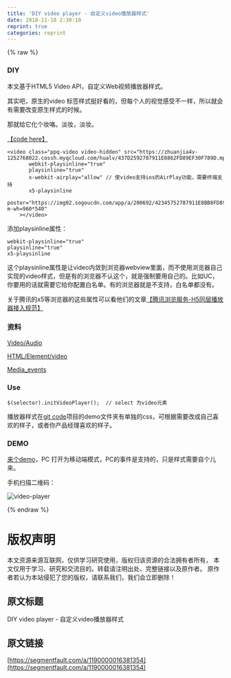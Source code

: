 ```yaml
---
title: 'DIY video player - 自定义video播放器样式' 
date: 2018-11-10 2:30:10
reprint: true
categories: reprint
---
```


{% raw %}
<h3 id="articleHeader0">DIY</h3><p>&#x672C;&#x6587;&#x57FA;&#x4E8E;HTML5 Video API&#xFF0C;&#x81EA;&#x5B9A;&#x4E49;Web&#x89C6;&#x9891;&#x64AD;&#x653E;&#x5668;&#x6837;&#x5F0F;&#x3002;</p><p>&#x5176;&#x5B9E;&#x5427;&#xFF0C;&#x539F;&#x751F;&#x7684;video &#x6807;&#x7B7E;&#x6837;&#x5F0F;&#x633A;&#x597D;&#x770B;&#x7684;&#xFF0C;&#x4F46;&#x6BCF;&#x4E2A;&#x4EBA;&#x7684;&#x89C6;&#x89C9;&#x611F;&#x53D7;&#x4E0D;&#x4E00;&#x6837;&#xFF0C;&#x6240;&#x4EE5;&#x5C31;&#x4F1A;&#x6709;&#x9700;&#x8981;&#x6539;&#x53D8;&#x539F;&#x751F;&#x6837;&#x5F0F;&#x7684;&#x65F6;&#x5019;&#x3002;</p><p>&#x90A3;&#x5C31;&#x7ED9;&#x5B83;&#x5316;&#x4E2A;&#x5986;&#x54AF;&#x3002;&#x6DE1;&#x5986;&#xFF0C;&#x6DE1;&#x5986;&#x3002;</p><p><a href="https://github.com/xiaohuazheng/videoplayer" rel="nofollow noreferrer" target="_blank">&#x3010;code here&#x3011;</a></p><div class="widget-codetool" style="display:none"><div class="widget-codetool--inner"><span class="selectCode code-tool" data-toggle="tooltip" data-placement="top" title="" data-original-title="&#x5168;&#x9009;"></span> <span type="button" class="copyCode code-tool" data-toggle="tooltip" data-placement="top" data-clipboard-text="&lt;video class=&quot;ppq-video video-hidden&quot; src=&quot;https://zhuanjia4v-1252768022.cossh.myqcloud.com/hualv/437D2592787911E8862FD89EF30F789D.mp4&quot;
       webkit-playsinline=&quot;true&quot;
       playsinline=&quot;true&quot;
       x-webkit-airplay=&quot;allow&quot; // &#x4F7F;video&#x652F;&#x6301;ios&#x7684;AirPlay&#x529F;&#x80FD;&#xFF0C;&#x9700;&#x8981;&#x7EC8;&#x7AEF;&#x652F;&#x6301;
       x5-playsinline 
       poster=&quot;https://img02.sogoucdn.com/app/a/200692/42345752787911E8BB8FD89EF30F789D?m-wh=960*540&quot; 
    &gt;&lt;/video&gt;
" title="" data-original-title="&#x590D;&#x5236;"></span> <span type="button" class="saveToNote code-tool" data-toggle="tooltip" data-placement="top" title="" data-original-title="&#x653E;&#x8FDB;&#x7B14;&#x8BB0;"></span></div></div><pre class="hljs javascript"><code>&lt;video <span class="hljs-class"><span class="hljs-keyword">class</span></span>=<span class="hljs-string">&quot;ppq-video video-hidden&quot;</span> src=<span class="hljs-string">&quot;https://zhuanjia4v-1252768022.cossh.myqcloud.com/hualv/437D2592787911E8862FD89EF30F789D.mp4&quot;</span>
       webkit-playsinline=<span class="hljs-string">&quot;true&quot;</span>
       playsinline=<span class="hljs-string">&quot;true&quot;</span>
       x-webkit-airplay=<span class="hljs-string">&quot;allow&quot;</span> <span class="hljs-comment">// &#x4F7F;video&#x652F;&#x6301;ios&#x7684;AirPlay&#x529F;&#x80FD;&#xFF0C;&#x9700;&#x8981;&#x7EC8;&#x7AEF;&#x652F;&#x6301;</span>
       x5-playsinline 
       poster=<span class="hljs-string">&quot;https://img02.sogoucdn.com/app/a/200692/42345752787911E8BB8FD89EF30F789D?m-wh=960*540&quot;</span> 
    &gt;<span class="xml"><span class="hljs-tag">&lt;/<span class="hljs-name">video</span>&gt;</span></span>
</code></pre><p>&#x6DFB;&#x52A0;playsinline&#x5C5E;&#x6027;&#xFF1A;</p><div class="widget-codetool" style="display:none"><div class="widget-codetool--inner"><span class="selectCode code-tool" data-toggle="tooltip" data-placement="top" title="" data-original-title="&#x5168;&#x9009;"></span> <span type="button" class="copyCode code-tool" data-toggle="tooltip" data-placement="top" data-clipboard-text="webkit-playsinline=&quot;true&quot;
playsinline=&quot;true&quot;
x5-playsinline 
" title="" data-original-title="&#x590D;&#x5236;"></span> <span type="button" class="saveToNote code-tool" data-toggle="tooltip" data-placement="top" title="" data-original-title="&#x653E;&#x8FDB;&#x7B14;&#x8BB0;"></span></div></div><pre class="hljs abnf"><code><span class="hljs-attribute">webkit-playsinline</span>=<span class="hljs-string">&quot;true&quot;</span>
<span class="hljs-attribute">playsinline</span>=<span class="hljs-string">&quot;true&quot;</span>
x5-playsinline 
</code></pre><p>&#x8FD9;&#x4E2A;playsinline&#x5C5E;&#x6027;&#x662F;&#x8BA9;video&#x5185;&#x655B;&#x5230;&#x6D4F;&#x89C8;&#x5668;webview&#x91CC;&#x9762;&#xFF0C;&#x800C;&#x4E0D;&#x4F7F;&#x7528;&#x6D4F;&#x89C8;&#x5668;&#x81EA;&#x5DF1;&#x5B9E;&#x73B0;&#x7684;video&#x6837;&#x5F0F;&#xFF0C;&#x4F46;&#x662F;&#x6709;&#x7684;&#x6D4F;&#x89C8;&#x5668;&#x4E0D;&#x8BA4;&#x8FD9;&#x4E2A;&#xFF0C;&#x5C31;&#x662F;&#x5F3A;&#x5236;&#x8981;&#x7528;&#x81EA;&#x5DF1;&#x7684;&#x3002;&#x6BD4;&#x5982;UC&#xFF0C;&#x4F60;&#x8981;&#x7528;&#x7684;&#x8BDD;&#x5C31;&#x9700;&#x8981;&#x5B83;&#x7ED9;&#x4F60;&#x914D;&#x7F6E;&#x767D;&#x540D;&#x5355;&#x3002;&#x6709;&#x7684;&#x6D4F;&#x89C8;&#x5668;&#x5C31;&#x662F;&#x4E0D;&#x652F;&#x6301;&#xFF0C;&#x767D;&#x540D;&#x5355;&#x90FD;&#x6CA1;&#x6709;&#x3002;</p><p>&#x5173;&#x4E8E;&#x817E;&#x8BAF;&#x7684;x5&#x7B49;&#x6D4F;&#x89C8;&#x5668;&#x7684;&#x8FD9;&#x4E9B;&#x5C5E;&#x6027;&#x53EF;&#x4EE5;&#x770B;&#x4ED6;&#x4EEC;&#x7684;&#x6587;&#x7AE0;<a href="https://x5.tencent.com/tbs/guide/video.html" rel="nofollow noreferrer" target="_blank">&#x3010;&#x817E;&#x8BAF;&#x6D4F;&#x89C8;&#x670D;&#x52A1;-H5&#x540C;&#x5C42;&#x64AD;&#x653E;&#x5668;&#x63A5;&#x5165;&#x89C4;&#x8303;&#x3011;</a></p><h3 id="articleHeader1">&#x8D44;&#x6599;</h3><p><a href="https://developer.mozilla.org/en-US/docs/Learn/HTML/Multimedia_and_embedding/Video_and_audio_content" rel="nofollow noreferrer" target="_blank">Video/Audio</a></p><p><a href="https://developer.mozilla.org/zh-CN/docs/Web/HTML/Element/video" rel="nofollow noreferrer" target="_blank">HTML/Element/video</a></p><p><a href="https://developer.mozilla.org/en-US/docs/Web/Guide/Events/Media_events" rel="nofollow noreferrer" target="_blank">Media_events</a></p><h3 id="articleHeader2">Use</h3><div class="widget-codetool" style="display:none"><div class="widget-codetool--inner"><span class="selectCode code-tool" data-toggle="tooltip" data-placement="top" title="" data-original-title="&#x5168;&#x9009;"></span> <span type="button" class="copyCode code-tool" data-toggle="tooltip" data-placement="top" data-clipboard-text="$(selector).initVideoPlayer();  // select &#x4E3A;video&#x5143;&#x7D20;
" title="" data-original-title="&#x590D;&#x5236;"></span> <span type="button" class="saveToNote code-tool" data-toggle="tooltip" data-placement="top" title="" data-original-title="&#x653E;&#x8FDB;&#x7B14;&#x8BB0;"></span></div></div><pre class="hljs armasm"><code>$(<span class="hljs-keyword">selector).initVideoPlayer(); </span> // <span class="hljs-keyword">select </span>&#x4E3A;video&#x5143;&#x7D20;
</code></pre><p>&#x64AD;&#x653E;&#x5668;&#x6837;&#x5F0F;&#x5728;<a href="https://github.com/xiaohuazheng/videoplayer" rel="nofollow noreferrer" target="_blank">git code</a>&#x9879;&#x76EE;&#x7684;demo&#x6587;&#x4EF6;&#x5939;&#x6709;&#x5355;&#x72EC;&#x7684;css&#xFF0C;&#x53EF;&#x6839;&#x636E;&#x9700;&#x8981;&#x6539;&#x6210;&#x81EA;&#x5DF1;&#x559C;&#x6B22;&#x7684;&#x6837;&#x5B50;&#xFF0C;&#x6216;&#x8005;&#x4F60;&#x4EA7;&#x54C1;&#x7ECF;&#x7406;&#x559C;&#x6B22;&#x7684;&#x6837;&#x5B50;&#x3002;</p><h3 id="articleHeader3">DEMO</h3><p><a href="https://xiaohuazheng.github.io/demos/2018-07-28-video-player-demo.html" rel="nofollow noreferrer" target="_blank">&#x6765;&#x4E2A;demo</a>&#xFF0C;PC &#x6253;&#x5F00;&#x4E3A;&#x79FB;&#x52A8;&#x7AEF;&#x6A21;&#x5F0F;&#xFF0C;PC&#x7684;&#x4E8B;&#x4EF6;&#x662F;&#x652F;&#x6301;&#x7684;&#xFF0C;&#x53EA;&#x662F;&#x6837;&#x5F0F;&#x9700;&#x8981;&#x81EA;&#x4E2A;&#x513F;&#x6765;&#x3002;</p><p>&#x624B;&#x673A;&#x626B;&#x63CF;&#x4E8C;&#x7EF4;&#x7801;&#xFF1A;</p><p><span class="img-wrap"><img data-src="/img/remote/1460000016381357?w=200&amp;h=200" src="https://static.alili.tech/img/remote/1460000016381357?w=200&amp;h=200" alt="video-player" title="video-player" style="cursor:pointer;display:inline"></span></p>
{% endraw %}

# 版权声明
本文资源来源互联网，仅供学习研究使用，版权归该资源的合法拥有者所有，
本文仅用于学习、研究和交流目的。转载请注明出处、完整链接以及原作者。
原作者若认为本站侵犯了您的版权，请联系我们，我们会立即删除！

## 原文标题
DIY video player - 自定义video播放器样式

## 原文链接
[https://segmentfault.com/a/1190000016381354](https://segmentfault.com/a/1190000016381354)

